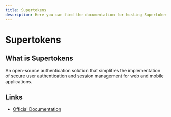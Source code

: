 ```yaml
---
title: Supertokens
description: Here you can find the documentation for hosting Supertokens with Coolify.
---
```


# Supertokens

## What is Supertokens

An open-source authentication solution that simplifies the implementation of secure user authentication and session management for web and mobile applications.

## Links

- [Official Documentation](https://supertokens.com/docs/guides?utm_source=coolify.io)

